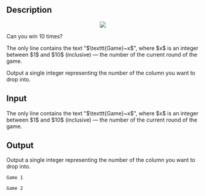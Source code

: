 ## Description

<div><center> <img class="tex-graphics" src="./37174/file/uSTuuBFT.png" style="max-width: 100.0%;max-height: 100.0%;"> </center><p>Can you win 10 times?</p></div><div class="input-specification"><p>The only line contains the text "$\texttt{Game}~x$", where $x$ is an integer between $1$ and $10$ (inclusive)&nbsp;— the number of the current round of the game.</p></div><div class="output-specification"><p>Output a single integer representing the number of the column you want to drop into.</p></div>

## Input

<p>The only line contains the text "$\texttt{Game}~x$", where $x$ is an integer between $1$ and $10$ (inclusive)&nbsp;— the number of the current round of the game.</p>

## Output

<p>Output a single integer representing the number of the column you want to drop into.</p>





```input1
Game 1
```




```input2
Game 2
```




```output1
​​
```




```output2
​
```


